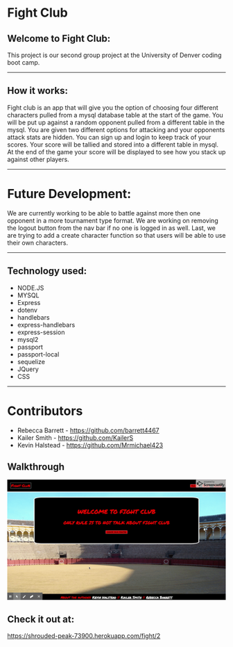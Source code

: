 # Fight Club

## Welcome to Fight Club:

This project is our second group project at the University of Denver coding boot camp.

---

## How it works:

Fight club is an app that will give you the option of choosing four different characters pulled from a mysql database table at the start of the game. You will be put up against a random opponent pulled from a different table in the mysql. You are given two different options for attacking and your opponents attack stats are hidden. You can sign up and login to keep track of your scores. Your score will be tallied and stored into a different table in mysql. At the end of the game your score will be displayed to see how you stack up against other players.

---

# Future Development:

We are currently working to be able to battle against more then one opponent in a more tournament type format. We are working on removing the logout button from the nav bar if no one is logged in as well. Last, we are trying to add a create character function so that users will be able to use their own characters.

---

## Technology used:

- NODE.JS
- MYSQL
- Express
- dotenv
- handlebars
- express-handlebars
- express-session
- mysql2
- passport
- passport-local
- sequelize
- JQuery
- CSS

---

# Contributors

- Rebecca Barrett - https://github.com/barrett4467
- Kailer Smith - https://github.com/KailerS
- Kevin Halstead - https://github.com/Mrmichael423


## Walkthrough
![](fightclub.gif)

## Check it out at:
https://shrouded-peak-73900.herokuapp.com/fight/2